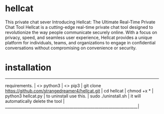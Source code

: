 # hellcat
This private chat sever 
Introducing Hellcat: The Ultimate Real-Time Private Chat Tool
Hellcat is a cutting-edge real-time private chat tool designed to revolutionize the way people communicate securely online. With a focus on privacy, speed, and seamless user experience, Hellcat provides a unique platform for individuals, teams, and organizations to engage in confidential conversations without compromising on convenience or security.
# installation 
____________________________________________________________________
requirements.                                                       |
<> python3                                                          |
<> pip3                                                             |
git clone https://github.com/strangedreamer4/hellcat.git            |
cd hellcat                                                          | 
chmod +x *                                                          |
python3 hellcat.py                                                  |
to uninstall use this.                                              |
sudo ./uninstall.sh                                                 |
it will automatically delete the tool                               |
____________________________________________________________________|

